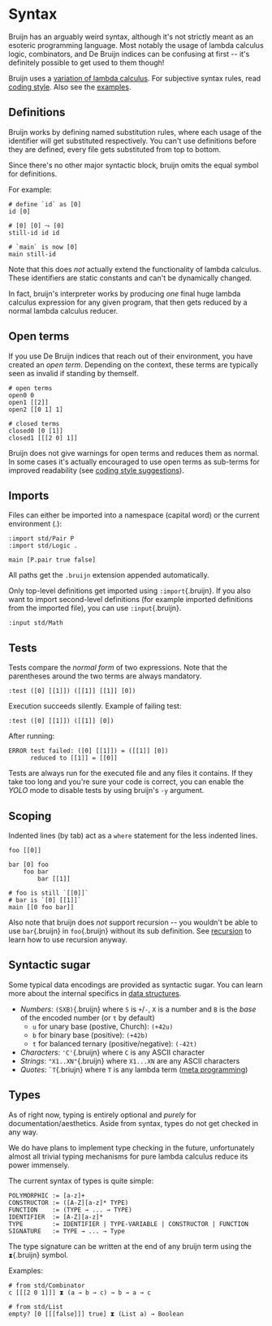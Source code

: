 # Syntax

Bruijn has an arguably weird syntax, although it's not strictly meant as
an esoteric programming language. Most notably the usage of lambda
calculus logic, combinators, and De Bruijn indices can be confusing at
first -- it's definitely possible to get used to them though!

Bruijn uses a [variation of lambda calculus](lambda-calculus.md). For
subjective syntax rules, read [coding style](../coding/style.md). Also
see the [examples](../coding/examples.md).

## Definitions

Bruijn works by defining named substitution rules, where each usage of
the identifier will get substituted respectively. You can't use
definitions before they are defined, every file gets substituted from
top to bottom.

Since there's no other major syntactic block, bruijn omits the equal
symbol for definitions.

For example:

``` bruijn
# define `id` as [0]
id [0]

# [0] [0] ⤳ [0]
still-id id id

# `main` is now [0]
main still-id
```

Note that this does *not* actually extend the functionality of lambda
calculus. These identifiers are static constants and can't be
dynamically changed.

In fact, bruijn's interpreter works by producing *one* final huge lambda
calculus expression for any given program, that then gets reduced by a
normal lambda calculus reducer.

## Open terms

If you use De Bruijn indices that reach out of their environment, you
have created an *open term*. Depending on the context, these terms are
typically seen as invalid if standing by themself.

``` bruijn
# open terms
open0 0
open1 [[2]]
open2 [[0 1] 1]

# closed terms
closed0 [0 [1]]
closed1 [[[2 0] 1]]
```

Bruijn does not give warnings for open terms and reduces them as normal.
In some cases it's actually encouraged to use open terms as sub-terms
for improved readability (see [coding style
suggestions](../coding/style.md)).

## Imports

Files can either be imported into a namespace (capital word) or the
current environment (.):

``` bruijn
:import std/Pair P
:import std/Logic .

main [P.pair true false]
```

All paths get the `.bruijn` extension appended automatically.

Only top-level definitions get imported using `:import`{.bruijn}. If you
also want to import second-level definitions (for example imported
definitions from the imported file), you can use `:input`{.bruijn}.

``` bruijn
:input std/Math
```

## Tests

Tests compare the *normal form* of two expressions. Note that the
parentheses around the two terms are always mandatory.

``` bruijn
:test ([0] [[1]]) ([[1]] [[1]] [0])
```

Execution succeeds silently. Example of failing test:

``` bruijn
:test ([0] [[1]]) ([[1]] [0])
```

After running:

    ERROR test failed: ([0] [[1]]) = ([[1]] [0])
          reduced to [[1]] = [[0]]

Tests are always run for the executed file and any files it contains. If
they take too long and you're sure your code is correct, you can enable
the *YOLO* mode to disable tests by using bruijn's `-y` argument.

## Scoping

Indented lines (by tab) act as a `where` statement for the less indented
lines.

``` bruijn
foo [[0]]

bar [0] foo
    foo bar
        bar [[1]]

# foo is still `[[0]]`
# bar is `[0] [[1]]`
main [[0 foo bar]]
```

Also note that bruijn does *not* support recursion -- you wouldn't be
able to use `bar`{.bruijn} in `foo`{.bruijn} without its sub definition.
See [recursion](../coding/recursion.md) to learn how to use recursion
anyway.

## Syntactic sugar

Some typical data encodings are provided as syntactic sugar. You can
learn more about the internal specifics in [data
structures](../coding/data-structures.md).

-   *Numbers*: `(SXB)`{.bruijn} where `S` is `+`/`-`, `X` is a number
    and `B` is the *base* of the encoded number (or `t` by default)
    -   `u` for unary base (postive, Church): `(+42u)`
    -   `b` for binary base (positive): `(+42b)`
    -   `t` for balanced ternary (positive/negative): `(-42t)`
-   *Characters*: `'C'`{.bruijn} where `C` is any ASCII character
-   *Strings*: `"X1..XN"`{.bruijn} where `X1...XN` are any ASCII
    characters
-   *Quotes*: `` `T ``{.briujn} where `T` is any lambda term ([meta
    programming](../coding/meta-programming.md))

## Types

As of right now, typing is entirely optional and *purely* for
documentation/aesthetics. Aside from syntax, types do not get checked in
any way.

We do have plans to implement type checking in the future, unfortunately
almost all trivial typing mechanisms for pure lambda calculus reduce its
power immensely.

The current syntax of types is quite simple:

    POLYMORPHIC := [a-z]+
    CONSTRUCTOR := ([A-Z][a-z]* TYPE)
    FUNCTION    := (TYPE → ... → TYPE)
    IDENTIFIER  := [A-Z][a-z]*
    TYPE        := IDENTIFIER | TYPE-VARIABLE | CONSTRUCTOR | FUNCTION
    SIGNATURE   := TYPE → ... → Type

The type signature can be written at the end of any bruijn term using
the `⧗`{.bruijn} symbol.

Examples:

``` bruijn
# from std/Combinator
c [[[2 0 1]]] ⧗ (a → b → c) → b → a → c

# from std/List
empty? [0 [[[false]]] true] ⧗ (List a) → Boolean
```
